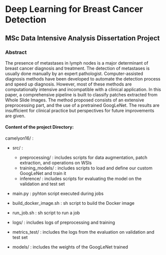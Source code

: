 # Deep Learning for Breast Cancer Detection
## MSc Data Intensive Analysis Dissertation Project

### Abstract
The presence of metastases in lymph nodes is a major determinant of breast cancer diagnosis and treatment. The detection of metastases is usually done manually by an expert pathologist. Computer-assisted diagnosis methods have been developed to automate the detection process and speed up diagnosis. However, most of these methods are computationally intensive and incompatible with a clinical application.  In this paper, a comprehensive pipeline is built to classify patches extracted from Whole Slide Images. The method proposed consists of an extensive preprocessing part, and the use of a pretrained GoogLeNet. The results are insufficient for clinical practice but perspectives for future improvements are given.

#### Content of the project Directory:

camelyon16/ :

  - src/ : 
      - preprocessing/ : includes scripts for data augmentation, patch extraction, and operations on WSIs
      - training_models/ : includes scripts to load and define our custom GoogLeNet and train it
      - inference/ : includes scripts for evaluating the model on the validation and test set
        
  - main.py : pyhton script executed during jobs
    
  - build_docker_image.sh : sh script to build the Docker image
    
  - run_job.sh : sh script to run a job

  - logs/ : includes logs of preprocessing and training

  - metrics_test/ : includes the logs from the evaluation on validation and test set

  - models/ : includes the weights of the GoogLeNet trained
